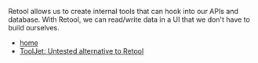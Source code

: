 
Retool allows us to create internal tools that can hook into our APIs and database. With Retool, we can read/write data in a UI that we don't have to build ourselves.
- [home](https://retool.com/)
- [ToolJet: Untested alternative to Retool](https://tooljet.io/)